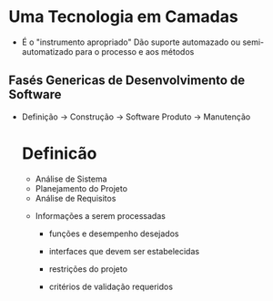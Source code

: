 # Uma Tecnologia em Camadas
 * É o "instrumento apropriado" Dão suporte automazado ou semi-automatizado para o processo e aos métodos
## Fasés Genericas de Desenvolvimento de Software
 * Definição -> Construção -> Software Produto -> Manutenção

   # Definicão 
   
      * Análise de Sistema
      * Planejamento do Projeto
      * Análise de Requisitos
      - Informações a serem processadas

        - funções e desempenho desejados

        - interfaces que devem ser estabelecidas

        -  restrições do projeto
     
        -  critérios de validação requeridos
## 